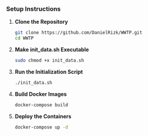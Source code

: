 ### Setup Instructions

1. **Clone the Repository**
   ```sh
   git clone https://github.com/DanielRizk/WWTP.git
   cd WWTP
2. **Make init_data.sh Executable**
   ```sh
   sudo chmod +x init_data.sh
3. **Run the Initialization Script**
   ```sh
   ./init_data.sh
4. **Build Docker Images**
   ```sh
   docker-compose build
5. **Deploy the Containers**
   ```sh
   docker-compose up -d
